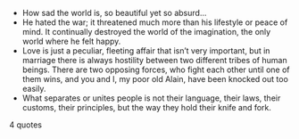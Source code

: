  - How sad the world is, so beautiful yet so absurd...
 - He hated the war; it threatened much more than his lifestyle or peace of mind. It continually destroyed the world of the imagination, the only world where he felt happy.
 - Love is just a peculiar, fleeting affair that isn’t very important, but in marriage there is always hostility between two different tribes of human beings. There are two opposing forces, who fight each other until one of them wins, and you and I, my poor old Alain, have been knocked out too easily.
 - What separates or unites people is not their language, their laws, their customs, their principles, but the way they hold their knife and fork.

4 quotes